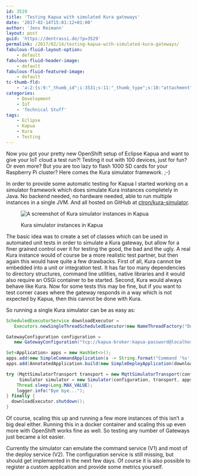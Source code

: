 ```yaml
---
id: 3529
title: 'Testing Kapua with simulated Kura gateways'
date: '2017-02-14T15:01:12+01:00'
author: 'Jens Reimann'
layout: post
guid: 'https://dentrassi.de/?p=3529'
permalink: /2017/02/14/testing-kapua-with-simulated-kura-gateways/
fabulous-fluid-layout-option:
    - default
fabulous-fluid-header-image:
    - default
fabulous-fluid-featured-image:
    - default
tc-thumb-fld:
    - 'a:2:{s:9:"_thumb_id";i:3531;s:11:"_thumb_type";s:10:"attachment";}'
categories:
    - Development
    - IoT
    - 'Technical Stuff'
tags:
    - Eclipse
    - Kapua
    - Kura
    - Testing
---
```


Now you got your pretty new OpenShift setup of Eclipse Kapua and want to give your IoT cloud a test run?! Testing it out with 100 devices, just for fun? Or even more? But you are too lazy to flash 1000 SD cards for your Raspberry Pi cluster? Here comes the Kura simulator framework. ;-)

<!-- more -->

In order to provide some automatic testing for Kapua I started working on a simulator framework which does simulate Kura instances completely in Java. No backend needed, no hardware needed, able to run multiple instances in a single JVM. And all hosted on GitHub at [ctron/kura-simulator](https://github.com/ctron/kura-simulator).

<figure>

![A screenshot of Kura simulator instances in Kapua](https://dentrassi.de/wp-content/uploads/kapua_sim_1.png)

<figcaption >Kura simulator instances in Kapua</figcaption></figure>

The basic idea was to create a set of classes which can be used in automated unit tests in order to simulate a Kura gateway, but allow for a finer grained control over it for testing the good, the bad and the ugly. A real Kura instance would of course be a more realistic test partner, but then again this would have quite a few drawbacks. First of all, Kura cannot be embedded into a unit or integration test. It has far too many dependencies to directory structures, command line utilities, native libraries and it would also require an OSGi container to be started. Second, Kura would always behave like Kura. Now for some tests this may be fine, but if you want to test corner cases where the gateway responds in a way which is not expected by Kapua, then this cannot be done with Kura.

So running a single Kura simulator can be as easy as:

```java
ScheduledExecutorService downloadExecutor = 
   Executors.newSingleThreadScheduledExecutor(new NameThreadFactory("DownloadSimulator"));

GatewayConfiguration configuration =
   new GatewayConfiguration("tcp://kapua-broker:kapua-password@localhost:1883", "kapua-sys", "sim-1");

Set<Application> apps = new HashSet<>();
apps.add(new SimpleCommandApplication(s -> String.format("Command '%s' not found", s)));
apps.add(AnnotatedApplication.build(new SimpleDeployApplication(downloadExecutor)));

try (MqttSimulatorTransport transport = new MqttSimulatorTransport(configuration);
     Simulator simulator = new Simulator(configuration, transport, apps);) {
    Thread.sleep(Long.MAX_VALUE);
    logger.info("Bye bye...");
} finally {
  downloadExecutor.shutdown();
}
```

Of course, scaling this up and running a few more instances of this isn’t a big deal either. Running this in a docker container and scaling this up even more with OpenShift works fine as well. So testing any number of Gateways just became a lot easier.

Currently the simulator can emulate the command service (V1) and most of the deploy service (V2). The configuration service is still missing, but should get implemented in the next few days. Of course it is also possible to register a custom application and provide some metrics yourself.

